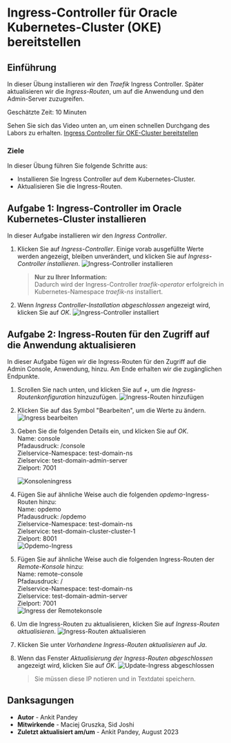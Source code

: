 # Ingress-Controller für Oracle Kubernetes-Cluster (OKE) bereitstellen

## Einführung

In dieser Übung installieren wir den _Traefik_ Ingress Controller. Später aktualisieren wir die _Ingress-Routen_, um auf die Anwendung und den Admin-Server zuzugreifen.

Geschätzte Zeit: 10 Minuten

Sehen Sie sich das Video unten an, um einen schnellen Durchgang des Labors zu erhalten. [Ingress Controller für OKE-Cluster bereitstellen](videohub:1_4kih00fi)

### Ziele

In dieser Übung führen Sie folgende Schritte aus:

*   Installieren Sie Ingress Controller auf dem Kubernetes-Cluster.
*   Aktualisieren Sie die Ingress-Routen.

## Aufgabe 1: Ingress-Controller im Oracle Kubernetes-Cluster installieren

In dieser Aufgabe installieren wir den _Ingress Controller_.

1.  Klicken Sie auf _Ingress-Controller_. Einige vorab ausgefüllte Werte werden angezeigt, bleiben unverändert, und klicken Sie auf _Ingress-Controller installieren_. ![Ingress-Controller installieren](images/install-ingress-controller.png)
    
    > **Nur zu Ihrer Information:**  
    > Dadurch wird der Ingress-Controller _traefik-operator_ erfolgreich in Kubernetes-Namespace _traefik-ns_ installiert.
    
2.  Wenn _Ingress Controller-Installation abgeschlossen_ angezeigt wird, klicken Sie auf _OK_. ![Ingress-Controller installiert](images/ingress-controller-installed.png)
    

## Aufgabe 2: Ingress-Routen für den Zugriff auf die Anwendung aktualisieren

In dieser Aufgabe fügen wir die Ingress-Routen für den Zugriff auf die Admin Console, Anwendung, hinzu. Am Ende erhalten wir die zugänglichen Endpunkte.

1.  Scrollen Sie nach unten, und klicken Sie auf _+_, um die _Ingress-Routenkonfiguration_ hinzuzufügen. ![Ingress-Routen hinzufügen](images/add-ingress-routes.png)
    
2.  Klicken Sie auf das Symbol "Bearbeiten", um die Werte zu ändern. ![Ingress bearbeiten](images/edit-ingress.png)
    
3.  Geben Sie die folgenden Details ein, und klicken Sie auf _OK_.  
    Name: console  
    Pfadausdruck: /console  
    Zielservice-Namespace: test-domain-ns  
    Zielservice: test-domain-admin-server  
    Zielport: 7001  
    
    ![Konsoleningress](images/console-ingress.png)
    
4.  Fügen Sie auf ähnliche Weise auch die folgenden _opdemo_\-Ingress-Routen hinzu:  
    Name: opdemo  
    Pfadausdruck: /opdemo  
    Zielservice-Namespace: test-domain-ns  
    Zielservice: test-domain-cluster-cluster-1  
    Zielport: 8001  
    ![Opdemo-Ingress](images/opdemo-ingress.png)
    
5.  Fügen Sie auf ähnliche Weise auch die folgenden Ingress-Routen der _Remote-Konsole_ hinzu:  
    Name: remote-console  
    Pfadausdruck: /  
    Zielservice-Namespace: test-domain-ns  
    Zielservice: test-domain-admin-server  
    Zielport: 7001  
    ![Ingress der Remotekonsole](images/remote-console-ingress.png)
    
6.  Um die Ingress-Routen zu aktualisieren, klicken Sie auf _Ingress-Routen aktualisieren_. ![Ingress-Routen aktualisieren](images/update-ingress-routes.png)
    
7.  Klicken Sie unter _Vorhandene Ingress-Routen aktualisieren_ auf _Ja_.
    
8.  Wenn das Fenster _Aktualisierung der Ingress-Routen abgeschlossen_ angezeigt wird, klicken Sie auf _OK_. ![Update-Ingress abgeschlossen](images/update-ingress-complete.png)
    
    > Sie müssen diese IP notieren und in Textdatei speichern.
    

## Danksagungen

*   **Autor** - Ankit Pandey
*   **Mitwirkende** - Maciej Gruszka, Sid Joshi
*   **Zuletzt aktualisiert am/um** - Ankit Pandey, August 2023